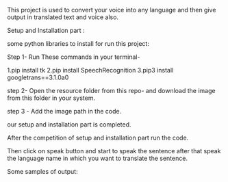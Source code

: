 This project is used to convert your voice into any language and then give output in translated text and voice also.

Setup and Installation part :

some python libraries to install for run this project:

Step 1- Run These commands in your terminal-

1.pip install tk
2.pip install SpeechRecognition
3.pip3 install googletrans==3.1.0a0

step 2- Open the resource folder from this repo- and download the image from this folder in your system.

step 3 - Add the image path in the code.

our setup and installation part is completed.

After the competition of setup and installation part run the code.

Then click on speak button and start to speak the sentence after that speak the language name in which you want to translate the sentence.

Some samples of output:
